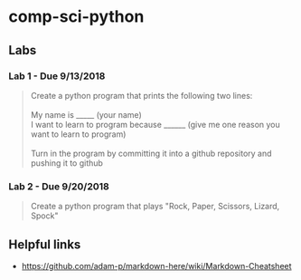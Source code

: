 # comp-sci-python

## Labs
### Lab 1 - Due 9/13/2018
> Create a python program that prints the following two lines:<br/><br/>
> My name is _____ (your name)<br/>
> I want to learn to program because ______ (give me one reason you want to learn to program)<br/><br/>
> Turn in the program by committing it into a github repository and pushing it to github
### Lab 2 - Due 9/20/2018
> Create a python program that plays "Rock, Paper, Scissors, Lizard, Spock"

## Helpful links
* https://github.com/adam-p/markdown-here/wiki/Markdown-Cheatsheet
